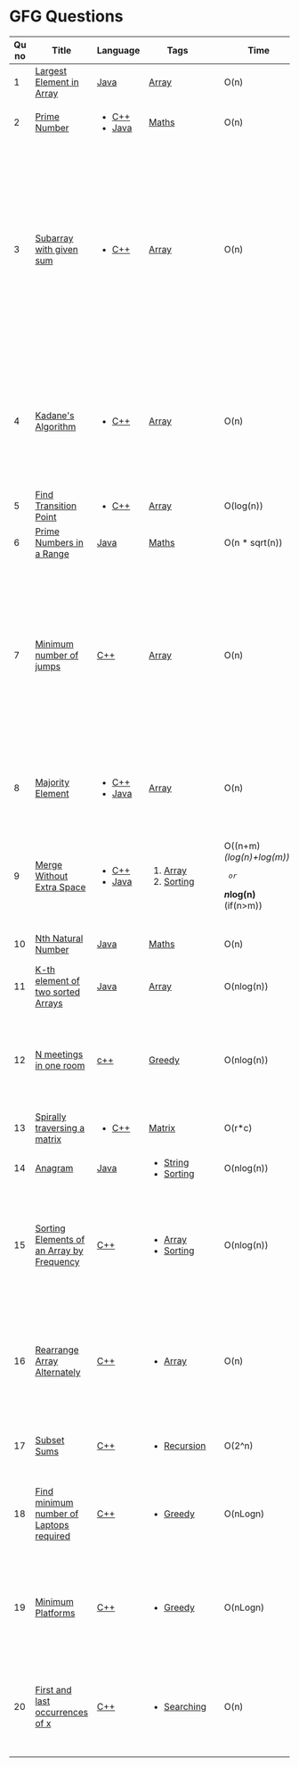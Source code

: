 # GFG Questions

| Qu no | Title       |  Language   | Tags |      | Time   | Space  | Difficulty  |     | Approach            | 
| --    | ----------- | ----------- | ---  | ---- | -----  |  ---   | ----------- | --- | ------------------- |
| 1     | [Largest Element in Array](https://practice.geeksforgeeks.org/problems/largest-element-in-array4009/1/?category[]=Arrays&category[]=Arrays&difficulty[]=-1&difficulty[]=0&page=1&query=category[]Arraysdifficulty[]-1difficulty[]0page1category[]Arrays#)       | [Java](https://github.com/Rikhldr0267/Code-Insight/blob/main/GFG/Array/Java/Largest%20Element%20in%20Array.java) | [Array](https://github.com/C-a-thing/Code-Insight/blob/main/GFG/Array/Array.md) |  | O(n)| O(n)| Basic|  |
| 2     | [Prime Number](https://practice.geeksforgeeks.org/problems/prime-number2314/1/?page=1&difficulty[]=-1&category[]=Mathematical&sortBy=submissions) | <ul><li>[C++](https://github.com/C-a-thing/Code-Insight/blob/main/GFG/Maths/C%2B%2B/Prime%20Number.cpp)</li><li>[Java](https://github.com/C-a-thing/Code-Insight/blob/main/GFG/Maths/Java/Prime%20Number.java)</li> </ul> | [Maths](https://github.com/C-a-thing/Code-Insight/blob/main/GFG/Maths/Maths.md)  |    | O(n)        | O(1)       |Basic    | | Brute Force|
| 3     | [Subarray with given sum](https://practice.geeksforgeeks.org/problems/subarray-with-given-sum-1587115621/1/?page=1&status[]=solved&category[]=Arrays&sortBy=submissions)  | <ul><li>[C++](https://github.com/C-a-thing/Code-Insight/blob/main/GFG/Array/C%2B%2B/Subarray%20with%20given%20sum.cpp)</li> </ul> | [Array](https://github.com/C-a-thing/Code-Insight/blob/main/GFG/Array/Array.md)  |    | O(n)        | O(1)       |easy    | | <ol><li>keep adding numbers untill we get the number or any bigger number</li> <li>if any greater number found , keep substructing lowest indexes one by one untill sum<=desired num</li><li>If sum<desired num then add elements in subarray by again traversing the given array from next index of which we stopped for point-2</li></ol>|
| 4     | [Kadane's Algorithm](https://practice.geeksforgeeks.org/problems/kadanes-algorithm-1587115620/1/?page=1&status[]=solved&category[]=Arrays&sortBy=submissions)  | <ul><li>[C++](https://github.com/C-a-thing/Code-Insight/blob/main/GFG/Array/C%2B%2B/Kadane's%20Algorithm.cpp)</li> </ul> | [Array](https://github.com/C-a-thing/Code-Insight/blob/main/GFG/Array/Array.md)  |    | O(n)        | O(1)       |medium    | | <ol><li>Traverse the array and add elements in current_sum </li> <li>if current_sum>max_sum then assign current_sum in max_sum </li><li>If cueent_sum<0 then make currrent_sum = 0 </li></ol>|
| 5     | [Find Transition Point](https://practice.geeksforgeeks.org/problems/find-transition-point-1587115620/1/?page=1&difficulty[]=0&status[]=unsolved&category[]=Arrays&sortBy=submissions)  | <ul><li>[C++](https://github.com/C-a-thing/Code-Insight/blob/main/GFG/Array/C%2B%2B/Find%20Transition%20Point.cpp)</li> </ul> | [Array](https://github.com/C-a-thing/Code-Insight/blob/main/GFG/Array/Array.md)  |    | O(log(n))        | O(1)       |Easy    | | <ol><li>Apply binary search </li> </ol>|
| 6    | [Prime Numbers in a Range](https://practice.geeksforgeeks.org/problems/find-prime-numbers-in-a-range4718/1) | [Java](https://github.com/C-a-thing/Code-Insight/blob/main/GFG/Maths/Java/Prime%20in%20a%20range.java) | [Maths](https://github.com/C-a-thing/Code-Insight/blob/main/GFG/Maths/Maths.md)  |   | O(n * sqrt(n)) | O(1) | Medium |  |  |
| 7    | [Minimum number of jumps](https://practice.geeksforgeeks.org/problems/minimum-number-of-jumps-1587115620/1#) | [C++](https://github.com/C-a-thing/Code-Insight/blob/main/GFG/Array/C%2B%2B/Minimum%20number%20of%20jumps.cpp) | [Array](https://github.com/C-a-thing/Code-Insight/blob/main/GFG/Array/Array.md)  |   | O(n) | O(1) | Medium |  |<ul><li>From starting index find max range that can be reached</li> <li>go through all indexes till that max index (maintain a variable as step to track) and similarly find max index that can be reached by next jump</li> <li>if we reach that max index (i.e. steps = 0) , increment jump and update step = max range - index </li> </ul>  |
| 8    | [Majority Element](https://practice.geeksforgeeks.org/problems/majority-element-1587115620/1/?page=2&difficulty[]=1&status[]=unsolved&category[]=Arrays&sortBy=submissions#)  | <ul><li>[C++](https://github.com/C-a-thing/Code-Insight/blob/main/GFG/Array/C%2B%2B/Majority%20Element.cpp)</li> <li>[Java](https://github.com/C-a-thing/Code-Insight/blob/main/GFG/Array/Java/Majority%20Element.java)</li> </ul>   | [Array](https://github.com/C-a-thing/Code-Insight/blob/main/GFG/Array/Array.md)  |   | O(n) | O(1) | Medium |  |<ol><li>_Approach 1_- Moore's Voting Algo</li> <li>_Approach - 2_ - making frequency array</li></ol>  |
| 9    |  [Merge Without Extra Space](https://practice.geeksforgeeks.org/problems/merge-two-sorted-arrays5135/1#)  |<ul><li>[C++](https://github.com/C-a-thing/Code-Insight/blob/main/GFG/Array/C%2B%2B/Merge%20Without%20Extra%20Space.cpp)</li><li>[Java](https://github.com/C-a-thing/Code-Insight/blob/main/GFG/Array/Java/Merge%20without%20extra%20space.java)</li> </ul> | <ol><li>[Array](https://github.com/C-a-thing/Code-Insight/blob/main/GFG/Array/Array.md)</li><li>[Sorting](https://github.com/C-a-thing/Code-Insight/blob/main/GFG/Sorting/Sorting.md)</li> </ol>  |   | <p>O((n+m)*(log(n)+log(m)))</p><pre>    or</pre> <p><B>n*log(n)</B> (if(n>m))</p> | O(1) | Hard |  |<ol><li>_Approach 1_- Gap method  Algo</li> <li>_Approach - 2_ - take an extra array , insert elements of 2 arrays and sort it . Then insert in those arrays again</li></ol>  |
| 10    | [Nth Natural Number](https://practice.geeksforgeeks.org/problems/nth-natural-number/1/?page=2&category[]=Mathematical&sortBy=submissions#) | [Java](https://github.com/C-a-thing/Code-Insight/blob/main/GFG/Maths/Java/Nth%20Natural%20Number.java) | [Maths](https://github.com/C-a-thing/Code-Insight/blob/main/GFG/Maths/Maths.md) |  | O(n) | O(1) | Hard |  | Return the Nth number after removing all the numbers containing digit 9| 
| 11    | [K-th element of two sorted Arrays](https://practice.geeksforgeeks.org/problems/k-th-element-of-two-sorted-array1317/1) | [Java](https://github.com/C-a-thing/Code-Insight/blob/main/GFG/Array/Java/Kth%20element.java) | [Array](https://github.com/C-a-thing/Code-Insight/blob/main/GFG/Array/Array.md) |  | O(nlog(n)) | O(n) | Medium |   | Coping two arrays in a new array and sorting it|
| 12    | [N meetings in one room](https://practice.geeksforgeeks.org/problems/n-meetings-in-one-room-1587115620/1) |  [c++](https://github.com/C-a-thing/Code-Insight/blob/main/GFG/Greedy/C%2B%2B/N%20meetings%20in%20one%20room.cpp) | [Greedy](https://github.com/C-a-thing/Code-Insight/blob/main/Topic/Greedy.md) |  | O(nlog(n)) | O(n) | Easy |   | <ol><li>take a vactor of pair<int,int> and sort it by end values</li><li>then check end value[ith element] < start value[i+1th element]</li></ol>|
| 13    | [Spirally traversing a matrix](https://practice.geeksforgeeks.org/problems/spirally-traversing-a-matrix-1587115621/1) |  <ul><li>[C++](https://github.com/C-a-thing/Code-Insight/blob/main/GFG/Matrix/C%2B%2B/Spirally%20traversing%20a%20matrix.cpp)</li> </ul> | [Matrix](https://github.com/C-a-thing/Code-Insight/blob/main/Topic/Matrix.md) |  | O(r*c) | O(r*c) | Medium |   | |
| 14    | [Anagram](https://practice.geeksforgeeks.org/problems/anagram-1587115620/1/?page=2&category[]=Sorting&sortBy=submissions)   | [Java](https://github.com/C-a-thing/Code-Insight/blob/main/GFG/String/Java/Anagram.java) | <ul><li>[String](https://github.com/C-a-thing/Code-Insight/blob/main/GFG/String/String.md)</li> <li>[Sorting](https://github.com/C-a-thing/Code-Insight/blob/main/GFG/Sorting/Sorting.md)</li></ul>    |   | O(nlog(n))     | O(n)        | Easy       |    | Sorting and checking each characters |
| 15    | [Sorting Elements of an Array by Frequency](https://practice.geeksforgeeks.org/problems/sorting-elements-of-an-array-by-frequency/0#)   |  [C++](https://github.com/C-a-thing/Code-Insight/blob/main/GFG/Array/C%2B%2B/Sorting%20Elements%20of%20an%20Array%20by%20Frequency.cpp) | <ul><li>[Array](https://github.com/C-a-thing/Code-Insight/blob/main/Topic/Array.md)</li> <li>[Sorting](https://github.com/C-a-thing/Code-Insight/blob/main/GFG/Sorting/Sorting.md)</li></ul>    |   | O(nlog(n))     | O(n)        | Medium       |    | <ol><li>count frequency through inserting into map</li><li> sort in decreasing of freq (Note - for same frequency taje tge  lower value 1st) </li><li> print elements </li>  </ol> |
| 16    | [Rearrange Array Alternately](https://practice.geeksforgeeks.org/problems/-rearrange-array-alternately-1587115620/1)   |  [C++](https://github.com/C-a-thing/Code-Insight/blob/main/GFG/Array/C%2B%2B/Rearrange%20Array%20Alternately.cpp) | <ul><li>[Array](https://github.com/C-a-thing/Code-Insight/blob/main/GFG/Array/Array.md)</li></ul>    |   | O(n)     | O(1)        | Easy       |    | <ol><li>Check the array size</li><li> create a vector and insert the elements for the given manner in each iteration </li><li> assign the vector elements to array elements as it has no return type </li>  </ol> |
| 17    | [Subset Sums](https://practice.geeksforgeeks.org/problems/subset-sums2234/1)    |  [C++](https://github.com/C-a-thing/Code-Insight/blob/main/GFG/Recursion/C%2B%2B/Subset%20Sums.cpp) | <ul><li>[Recursion](https://github.com/C-a-thing/Code-Insight/blob/main/GFG/Recursion/Recursion.md)</li></ul>    |   | O(2^n)       | O(n)        | Basic       |    | For each index of array either pick the element and add it to sum or not pick the element|
| 18    | [Find minimum number of Laptops required](https://practice.geeksforgeeks.org/problems/af49b143a4ead583e943ca6176fbd7ea55b121ae/1)    |  [C++](https://github.com/C-a-thing/Code-Insight/blob/main/GFG/Greedy/C%2B%2B/Find%20minimum%20number%20of%20Laptops%20required.cpp) | <ul><li>[Greedy](https://github.com/C-a-thing/Code-Insight/blob/main/GFG/Greedy/Greedy.md)</li></ul>    |   |O(nLogn)      | O(1)        | Medium       |    |<ol><li> Use double pointer </li><li>for each start time,compare with previous end time </li><li>if start time < end time,increment count</li><ol>  |
| 19    | [Minimum Platforms](https://practice.geeksforgeeks.org/problems/minimum-platforms-1587115620/1)    |  [C++](https://github.com/C-a-thing/Code-Insight/blob/main/GFG/Greedy/C%2B%2B/Minimum%20Platforms.cpp) | <ul><li>[Greedy](https://github.com/C-a-thing/Code-Insight/blob/main/GFG/Greedy/Greedy.md)</li></ul>    |   |O(nLogn)      | O(1)        | Medium       |    |<ol><li> Use double pointer </li>for each start time,compare with previous train dept time </li><li>if dept time > =arrival time,increment count</li><ol>  |  
| 20    | [First and last occurrences of x](https://practice.geeksforgeeks.org/problems/first-and-last-occurrences-of-x3116/1)    |  [C++](https://github.com/C-a-thing/Code-Insight/blob/main/GFG/Searching/C%2B%2B/First%20and%20last%20occurrences%20of%20x%20.cpp) | <ul><li>[Searching](https://github.com/C-a-thing/Code-Insight/blob/main/GFG/Searching/Searching.md)</li></ul>    |   |O(n)      | O(1)        | Medium       |    |<ol><li> Initialize max_val to -1 ,min_val to 1e9 </li>Iterate and update max_val & min_val of its current value i </li><li>insert the values in vector</li><ol>  |  
